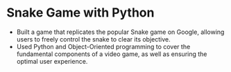 # Snake Game with Python
- Built a game that replicates the popular Snake game on Google, allowing users to freely control the snake to clear its objective.
- Used Python and Object-Oriented programming to cover the fundamental components of a video game, as well as ensuring the optimal user experience.
